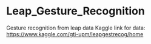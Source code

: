 # Leap_Gesture_Recognition
Gesture recognition from leap data
Kaggle link for data:
https://www.kaggle.com/gti-upm/leapgestrecog/home
